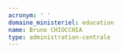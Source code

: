 ```yaml
---
acronym: ' '
domaine_ministeriel: education
name: Bruno CHIOCCHIA
type: administration-centrale
---
```


